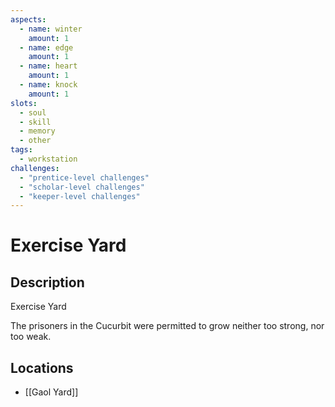 ```yaml
---
aspects: 
  - name: winter
    amount: 1
  - name: edge
    amount: 1
  - name: heart
    amount: 1
  - name: knock
    amount: 1
slots:
  - soul
  - skill
  - memory
  - other
tags:
  - workstation
challenges:
  - "prentice-level challenges"
  - "scholar-level challenges"
  - "keeper-level challenges"
---
```


# Exercise Yard

## Description
Exercise Yard

The prisoners in the Cucurbit were permitted to grow neither too strong, nor too weak.
## Locations
- [[Gaol Yard]]